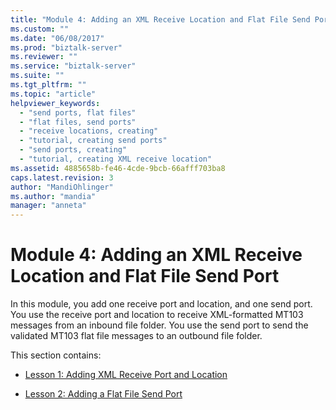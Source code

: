```yaml
---
title: "Module 4: Adding an XML Receive Location and Flat File Send Port | Microsoft Docs"
ms.custom: ""
ms.date: "06/08/2017"
ms.prod: "biztalk-server"
ms.reviewer: ""
ms.service: "biztalk-server"
ms.suite: ""
ms.tgt_pltfrm: ""
ms.topic: "article"
helpviewer_keywords: 
  - "send ports, flat files"
  - "flat files, send ports"
  - "receive locations, creating"
  - "tutorial, creating send ports"
  - "send ports, creating"
  - "tutorial, creating XML receive location"
ms.assetid: 4885658b-fe46-4cde-9bcb-66afff703ba8
caps.latest.revision: 3
author: "MandiOhlinger"
ms.author: "mandia"
manager: "anneta"
---
```

# Module 4: Adding an XML Receive Location and Flat File Send Port
In this module, you add one receive port and location, and one send port. You use the receive port and location to receive XML-formatted MT103 messages from an inbound file folder. You use the send port to send the validated MT103 flat file messages to an outbound file folder.  
  
 This section contains:  
  
-   [Lesson 1: Adding XML Receive Port and Location](../../adapters-and-accelerators/accelerator-swift/lesson-1-adding-xml-receive-port-and-location.md)  
  
-   [Lesson 2: Adding a Flat File Send Port](../../adapters-and-accelerators/accelerator-swift/lesson-2-adding-a-flat-file-send-port.md)